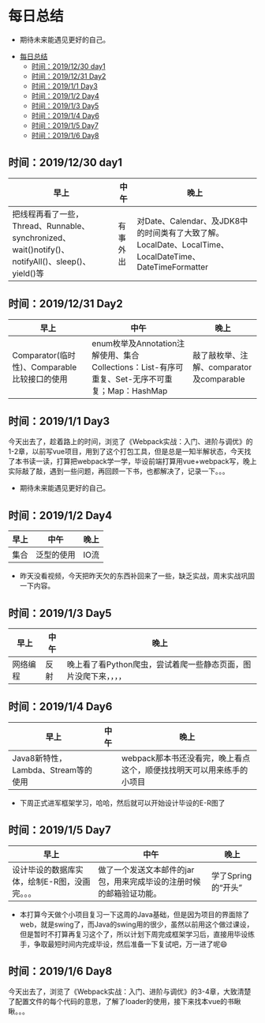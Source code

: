 # 每日总结

- 期待未来能遇见更好的自己。

<!-- TOC -->

- [每日总结](#每日总结)
    - [时间：2019/12/30 day1](#时间20191230-day1)
    - [时间：2019/12/31 Day2](#时间20191231-day2)
    - [时间：2019/1/1 Day3](#时间201911-day3)
    - [时间：2019/1/2 Day4](#时间201912-day4)
    - [时间：2019/1/3 Day5](#时间201913-day5)
    - [时间：2019/1/4 Day6](#时间201914-day6)
    - [时间：2019/1/5 Day7](#时间201915-day7)
    - [时间：2019/1/6 Day8](#时间201916-day8)

<!-- /TOC -->

## 时间：2019/12/30 day1

| 早上 | 中午 | 晚上 |
| ---- | ---- | ---- |
| 把线程再看了一些，Thread、Runnable、synchronized、wait()notify()、notifyAll()、sleep()、yield()等 | 有事外出 | 对Date、Calendar、及JDK8中的时间类有了大致了解。LocalDate、LocalTime、LocalDateTime、DateTimeFormatter |

## 时间：2019/12/31 Day2

| 早上 | 中午 | 晚上 |
| ---- | ---- | ---- |
| Comparator(临时性)、Comparable比较接口的使用 | enum枚举及Annotation注解使用、集合Collections：List-有序可重复、Set-无序不可重复；Map：HashMap | 敲了敲枚举、注解、comparator及comparable |

## 时间：2019/1/1 Day3

今天出去了，趁着路上的时间，浏览了《Webpack实战：入门、进阶与调优》的1-2章，以前写vue项目，用到了这个打包工具，但是总是一知半解状态，今天找了本书读一读，打算把webpack学一学，毕设前端打算用vue+webpack写，晚上实际敲了敲，遇到一些问题，再回顾一下书，也都解决了，记录一下。。。

- 期待未来能遇见更好的自己。

## 时间：2019/1/2 Day4

| 早上 | 中午 | 晚上 |
| ---- | ---- | ---- |
| 集合 | 泛型的使用 | IO流 |

- 昨天没看视频，今天把昨天欠的东西补回来了一些，缺乏实战，周末实战巩固一下内容。

## 时间：2019/1/3 Day5

| 早上 | 中午 | 晚上 |
| ---- | ---- | ---- |
| 网络编程 | 反射 | 晚上看了看Python爬虫，尝试着爬一些静态页面，图片没爬下来，，，， |

## 时间：2019/1/4 Day6

| 早上 | 中午 | 晚上 |
| ---- | ---- | ---- |
| Java8新特性，Lambda、Stream等的使用| | webpack那本书还没看完，晚上看点这个，顺便找找明天可以用来练手的小项目 |

- 下周正式进军框架学习，哈哈，然后就可以开始设计毕设的E-R图了

## 时间：2019/1/5 Day7

|早上|中午|晚上|
| ---- | ---- | ---- |
|设计毕设的数据库实体，绘制E-R图，没画完。。。|做了一个发送文本邮件的jar包，用来完成毕设的注册时候的邮箱验证功能。|学了Spring的“开头”|

- 本打算今天做个小项目复习一下这周的Java基础，但是因为项目的界面除了web，就是swing了，而Java的swing用的很少，虽然以前用这个做过课设，但是暂时不打算再复习这个了，所以计划下周完成框架学习后，直接用毕设练手，争取最短时间内完成毕设，然后准备一下复试吧，万一进了呢😄

## 时间：2019/1/6 Day8

今天出去了，浏览了《Webpack实战：入门、进阶与调优》的3-4章，大致清楚了配置文件的每个代码的意思，了解了loader的使用，接下来找本vue的书瞅瞅。。。